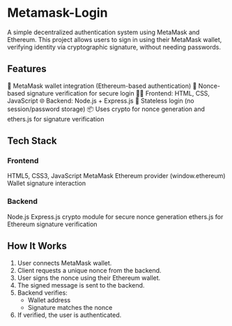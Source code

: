 # Metamask-Login

A simple decentralized authentication system using MetaMask and Ethereum. This project allows users to sign in using their MetaMask wallet, verifying identity via cryptographic signature, without needing passwords.

## Features
🦊 MetaMask wallet integration (Ethereum-based authentication)
🔐 Nonce-based signature verification for secure login
🧑‍💻 Frontend: HTML, CSS, JavaScript
🌐 Backend: Node.js + Express.js
🔁 Stateless login (no session/password storage)
📦 Uses crypto for nonce generation and ethers.js for signature verification

##  Tech Stack
### Frontend

HTML5, CSS3, JavaScript
MetaMask Ethereum provider (window.ethereum)
Wallet signature interaction

### Backend

Node.js
Express.js
crypto module for secure nonce generation
ethers.js for Ethereum signature verification

## How It Works

1. User connects MetaMask wallet.
2. Client requests a unique nonce from the backend.
3. User signs the nonce using their Ethereum wallet.
4. The signed message is sent to the backend.
5. Backend verifies:
   -  Wallet address
   -  Signature matches the nonce
6. If verified, the user is authenticated.
   
